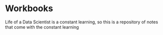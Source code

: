 # Workbooks
Life of a Data Scientist is a constant learning, so this is a repository of notes that come with the constant learning
